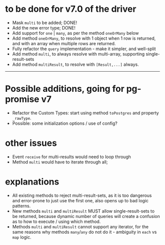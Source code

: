 # to be done for v7.0 of the driver

* Mask `multi` to be added; DONE!
* Add the new error type; DONE!
* Add support for `one` | `many`, as per the method `oneOrMany` below
* Add method `oneOrMany`, to resolve with 1 object when 1 row is returned, and with an array when multiple rows are returned.
* Fully refactor the `query` implementation - make it simpler, and well-split
* Add method `multi`, to always resolve with multi-array, supporting single-result-sets
* Add method `multiResult`, to resolve with `[Result,...]` always. 

---

# Possible additions, going for pg-promise v7

* Refactor the Custom Types: start using method `toPostgres` and property `_rawType`.
* Possible: some initialization options / use of config?

# other issues

* Event `receive` for multi-results would need to loop through
* Method `multi` would have to iterate through all;
 
# explanations

* All existing methods to reject multi-result-sets, as it is too dangerous and error-prone to just use the first one,
  also opens up to bad logic patterns.
* New methods `multi` and `multiResult` MUST allow single-result-sets to be returned, because dynamic number of queries
  will create a confusion as to how to execute / using which method.
* Methods `multi` and `multiResult` cannot support any iterator, for the same reasons why methods `many`/`any` do not do it - 
  ambiguity in `each` vs `map` logic.
  